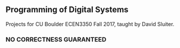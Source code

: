 ## Programming of Digital Systems
Projects for CU Boulder ECEN3350 Fall 2017, taught by David Sluiter.

### NO CORRECTNESS GUARANTEED
